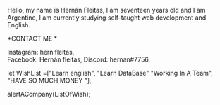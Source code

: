 Hello, my name is Hernán Fleitas, I am seventeen years old and I am Argentine, I am currently studying self-taught web development and English.

*CONTACT ME * 

Instagram: hernifleitas,                                                                                                                                            
Facebook: Hernán fleitas,
Discord: hernan#7756,

let WishList =["Learn english", "Learn DataBase" "Working In A Team", "HAVE SO MUCH MONEY "];

alertACompany(ListOfWish);
